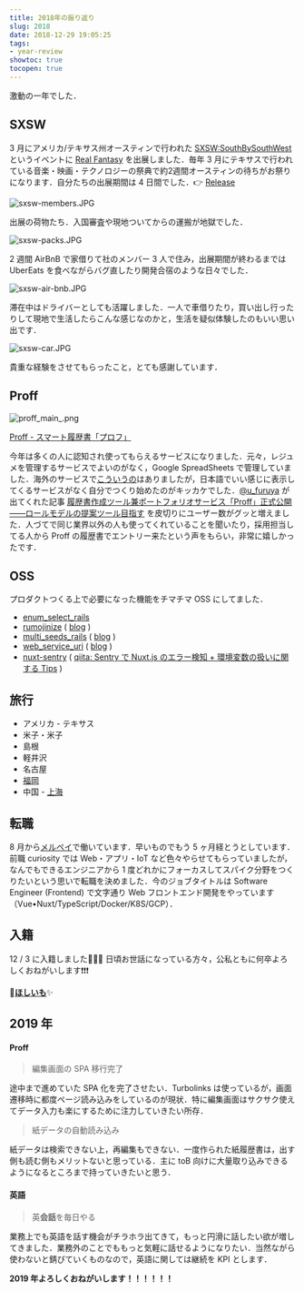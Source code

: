 ```yaml
---
title: 2018年の振り返り
slug: 2018
date: 2018-12-29 19:05:25
tags:
- year-review
showtoc: true
tocopen: true
---
```


激動の一年でした．

## SXSW

3 月にアメリカ/テキサス州オースティンで行われた [SXSW:SouthBySouthWest](https://www.sxsw.com/world/day-in-pictures/) というイベントに [Real Fantasy](https://www.curiosity-inc.jp/solution/real-fantasy) を出展しました．毎年 3 月にテキサスで行われている音楽・映画・テクノロジーの祭典で約2週間オースティンの待ちがお祭りになります．自分たちの出展期間は 4 日間でした．👉 [Release](https://www.curiosity-inc.jp/archives/1778)


![sxsw-members.JPG](sxsw-members.JPG 'sxsw-members.JPG')

出展の荷物たち．入国審査や現地ついてからの運搬が地獄でした．

![sxsw-packs.JPG](sxsw-packs.JPG 'sxsw-packs.JPG')


2 週間 AirBnB で家借りて社のメンバー 3 人で住み，出展期間が終わるまでは UberEats を食べながらバグ直したり開発合宿のような日々でした．

![sxsw-air-bnb.JPG](sxsw-air-bnb.JPG 'sxsw-air-bnb.JPG')

滞在中はドライバーとしても活躍しました．一人で車借りたり，買い出し行ったりして現地で生活したらこんな感じなのかと，生活を疑似体験したのもいい思い出です．

![sxsw-car.JPG](sxsw-car.JPG 'sxsw-car.JPG')


貴重な経験をさせてもらったこと，とても感謝しています．


## Proff

![proff_main_.png](proff_main_.png 'proff_main_.png')

[Proff - スマート履歴書「プロフ」](https://proff.io/)

今年は多くの人に認知され使ってもらえるサービスになりました．元々，レジュメを管理するサービスでよいのがなく，Google SpreadSheets で管理していました．海外のサービスで[こういうの](https://www.visualcv.com/)はありましたが，日本語でいい感じに表示してくるサービスがなく自分でつくり始めたのがキッカケでした．[@u_furuya](https://twitter.com/u_furuya) が出てくれた記事 [履歴書作成ツール兼ポートフォリオサービス「Proff」正式公開——ロールモデルの提案ツール目指す](https://jp.techcrunch.com/2018/08/20/proff-launched/) を皮切りにユーザー数がグッと増えました．人づてで同じ業界以外の人も使ってくれていることを聞いたり，採用担当してる人から Proff の履歴書でエントリー来たという声をもらい，非常に嬉しかったです．

## OSS

プロダクトつくる上で必要になった機能をチマチマ OSS にしてました．

- [enum_select_rails](https://github.com/tanakaworld/enum_select_rails)
- [rumojinize](https://github.com/tanakaworld/rumojinize) ( [blog](https://blog.tanaka.world/release-rumojinize/) )
- [multi_seeds_rails](https://github.com/tanakaworld/multi_seeds_rails) ( [blog](https://blog.tanaka.world/release-multi-seed-rails/) )
- [web_service_uri](https://github.com/tanakaworld/web_service_uri) ( [blog](https://blog.tanaka.world/release-web-service-uri/) )
- [nuxt-sentry](https://github.com/tanakaworld/nuxt-sentry) ( [qiita: Sentry で Nuxt.js のエラー検知 + 環境変数の扱いに関する Tips](https://qiita.com/tanakaworld/items/910d766361d398f43254) )

## 旅行

- アメリカ - テキサス
- 米子・米子
- 島根
- 軽井沢
- 名古屋
- [福岡](https://blog.tanaka.world/linepay-merchari-in-fukuoka/)
- 中国 - [上海](https://blog.tanaka.world/shanhai-2018/)


## 転職

8 月から[メルペイ](https://jp.merpay.com/)で働いています．早いものでもう 5 ヶ月経とうとしています．前職 curiosity では Web・アプリ・IoT など色々やらせてもらっていましたが，なんでもできるエンジニアから 1 度どれかにフォーカスしてスパイク分野をつくりたいという思いで転職を決めました．今のジョブタイトルは Software Engineer (Frontend) で文字通り Web フロントエンド開発をやっています（Vue•Nuxt/TypeScript/Docker/K8S/GCP）．

## 入籍

12 / 3 に入籍しました🎉🎉🎉
日頃お世話になっている方々，公私ともに何卒よろしくおねがいします❗❗❗

👏**[ほしいも](http://amzn.asia/7XLT2nk)**✨

## 2019 年

#### Proff

> 編集画面の SPA 移行完了

途中まで進めていた SPA 化を完了させたい．Turbolinks は使っているが，画面遷移時に都度ページ読み込みをしているのが現状．特に編集画面はサクサク使えてデータ入力も楽にするために注力していきたい所存．


> 紙データの自動読み込み

紙データは検索できない上，再編集もできない．一度作られた紙履歴書は，出す側も読む側もメリットないと思っている．主に toB 向けに大量取り込みできるようになるところまで持っていきたいと思う．

#### 英語

> 英**会話**を毎日やる

業務上でも英語を話す機会がチラホラ出てきて，もっと円滑に話したい欲が増してきました．業務外のことでももっと気軽に話せるようになりたい．当然ながら使わないと錆びていくものなので，英語に関しては継続を KPI とします．


**2019 年よろしくおねがいします！！！！！！**
